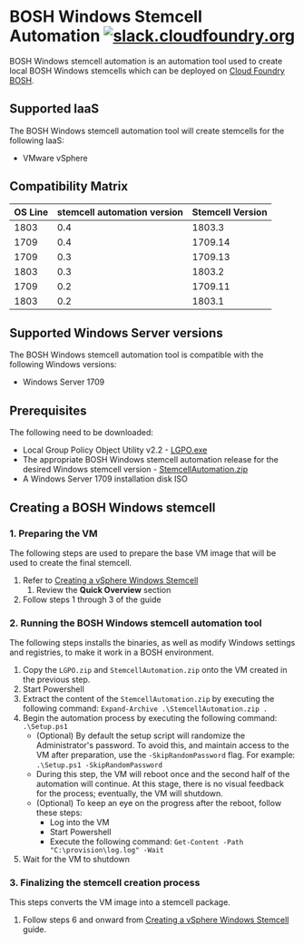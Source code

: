 # BOSH Windows Stemcell Automation [![slack.cloudfoundry.org](https://slack.cloudfoundry.org/badge.svg)](https://slack.cloudfoundry.org)

BOSH Windows stemcell automation is an automation tool used to create local BOSH Windows stemcells which can be deployed on [Cloud Foundry BOSH](https://bosh.io).

## Supported IaaS
The BOSH Windows stemcell automation tool will create stemcells for the following IaaS:
* VMware vSphere

## Compatibility Matrix

| OS Line | stemcell automation version | Stemcell Version
| :--- | --- | --- 
| 1803 | 0.4 | 1803.3
| 1709 | 0.4 | 1709.14
| 1709 | 0.3 | 1709.13
| 1803 | 0.3 | 1803.2 
| 1709 | 0.2 | 1709.11 
| 1803 | 0.2 | 1803.1 

## Supported Windows Server versions
The BOSH Windows stemcell automation tool is compatible with the following Windows versions:
* Windows Server 1709

## Prerequisites
The following need to be downloaded:
* Local Group Policy Object Utility v2.2 - [LGPO.exe](https://www.microsoft.com/en-us/download/details.aspx?id=55319)
* The appropriate BOSH Windows stemcell automation release for the desired Windows stemcell version - [StemcellAutomation.zip](https://github.com/cloudfoundry-incubator/bosh-windows-stemcell-automation/releases)
* A Windows Server 1709 installation disk ISO

## Creating a BOSH Windows stemcell
### 1. Preparing the VM
The following steps are used to prepare the base VM image that will be used to create the final stemcell.

1. Refer to [Creating a vSphere Windows Stemcell](https://github.com/cloudfoundry-incubator/bosh-windows-stemcell-builder/wiki/Creating-a-vSphere-Windows-Stemcell)
    1. Review the **Quick Overview** section
1. Follow steps 1 through 3 of the guide

### 2. Running the BOSH Windows stemcell automation tool
The following steps installs the binaries, as well as modify Windows settings and registries, to make it work in a BOSH environment.
1. Copy the `LGPO.zip` and `StemcellAutomation.zip` onto the VM created in the previous step.
1. Start Powershell
1. Extract the content of the `StemcellAutomation.zip` by executing the following command: `Expand-Archive .\StemcellAutomation.zip .`
1. Begin the automation process by executing the following command: `.\Setup.ps1`
    * (Optional) By default the setup script will randomize the Administrator's password. To avoid this, and maintain access to the VM after preparation, use the `-SkipRandomPassword` flag. For example: `.\Setup.ps1 -SkipRandomPassword`
    * During this step, the VM will reboot once and the second half of the automation will continue. At this stage, there is no visual feedback for the process; eventually, the VM will shutdown.
    * (Optional) To keep an eye on the progress after the reboot, follow these steps:
        * Log into the VM
        * Start Powershell
        * Execute the following command: `Get-Content -Path "C:\provision\log.log" -Wait`
1. Wait for the VM to shutdown

### 3. Finalizing the stemcell creation process
This steps converts the VM image into a stemcell package.

1. Follow steps 6 and onward from [Creating a vSphere Windows Stemcell](https://github.com/cloudfoundry-incubator/bosh-windows-stemcell-builder/wiki/Creating-a-vSphere-Windows-Stemcell) guide.
